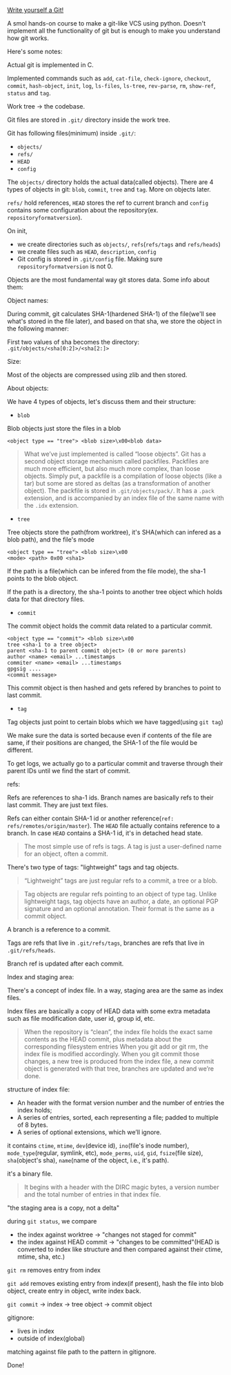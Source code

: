 [Write yourself a Git!](https://wyag.thb.lt/)

A smol hands-on course to make a git-like VCS using python. Doesn't implement all the functionality of git but is enough to make you understand how git works.

Here's some notes:

Actual git is implemented in C.

Implemented commands such as `add`, `cat-file`, `check-ignore`, `checkout`, `commit`, `hash-object`, `init`, `log`, `ls-files`, `ls-tree`, `rev-parse`, `rm`, `show-ref`, `status` and `tag`.

Work tree -> the codebase.

Git files are stored in `.git/` directory inside the work tree.

Git has following files(minimum) inside `.git/`:

- `objects/`
- `refs/`
- `HEAD`
- `config`

The `objects/` directory holds the actual data(called objects). There are 4 types of objects in git: `blob`, `commit`, `tree` and `tag`. More on objects later.

`refs/` hold references, `HEAD` stores the ref to current branch and `config` contains some configuration about the repository(ex. `repositoryformatversion`).

On init,

- we create directories such as `objects/`, `refs`(`refs/tags` and `refs/heads`)
- we create files such as `HEAD`, `description`, `config`
- Git config is stored in `.git/config` file. Making sure `repositoryformatversion` is not 0.

Objects are the most fundamental way git stores data. Some info about them:

Object names:

During commit, git calculates SHA-1(hardened SHA-1) of the file(we'll see what's stored in the file later), and based on that sha, we store the object in the following manner:

First two values of sha becomes the directory: `.git/objects/<sha[0:2]>/<sha[2:]>`

Size:

Most of the objects are compressed using zlib and then stored.

About objects:

We have 4 types of objects, let's discuss them and their structure:

- `blob`

Blob objects just store the files in a blob

```
<object type == "tree"> <blob size>\x00<blob data>
```

> What we’ve just implemented is called “loose objects”. Git has a second object storage mechanism called packfiles. Packfiles are much more efficient, but also much more complex, than loose objects. Simply put, a packfile is a compilation of loose objects (like a tar) but some are stored as deltas (as a transformation of another object).
> The packfile is stored in `.git/objects/pack/`. It has a `.pack` extension, and is accompanied by an index file of the same name with the `.idx` extension.

- `tree`

Tree objects store the path(from worktree), it's SHA(which can infered as a blob path), and the file's mode

```
<object type == "tree"> <blob size>\x00
<mode> <path> 0x00 <sha1>
```

If the path is a file(which can be infered from the file mode), the sha-1 points to the blob object.

If the path is a directory, the sha-1 points to another tree object which holds data for that directory files.

- `commit`

The commit object holds the commit data related to a particular commit.

```
<object type == "commit"> <blob size>\x00
tree <sha-1 to a tree object>
parent <sha-1 to parent commit object> (0 or more parents)
author <name> <email> ...timestamps
commiter <name> <email> ...timestamps
gpgsig ....
<commit message>
```

This commit object is then hashed and gets refered by branches to point to last commit.

- `tag`

Tag objects just point to certain blobs which we have tagged(using `git tag`)

We make sure the data is sorted because even if contents of the file are same, if their positions are changed, the SHA-1 of the file would be different.

To get logs, we actually go to a particular commit and traverse through their parent IDs until we find the start of commit.

refs:

Refs are references to sha-1 ids. Branch names are basically refs to their last commit. They are just text files.

Refs can either contain SHA-1 id or another reference(`ref: refs/remotes/origin/master`). The `HEAD` file actually contains reference to a branch. In case `HEAD` contains a SHA-1 id, it's in detached head state.

> The most simple use of refs is tags. A tag is just a user-defined name for an object, often a commit.

There's two type of tags: "lightweight" tags and tag objects.

> “Lightweight” tags are just regular refs to a commit, a tree or a blob.

> Tag objects are regular refs pointing to an object of type tag. Unlike lightweight tags, tag objects have an author, a date, an optional PGP signature and an optional annotation. Their format is the same as a commit object.

A branch is a reference to a commit.

Tags are refs that live in `.git/refs/tags`, branches are refs that live in `.git/refs/heads`.

Branch ref is updated after each commit.

Index and staging area:

There's a concept of index file. In a way, staging area are the same as index files.

Index files are basically a copy of HEAD data with some extra metadata such as file modification date, user id, group id, etc.

> When the repository is “clean”, the index file holds the exact same contents as the HEAD commit, plus metadata about the corresponding filesystem entries
> When you git add or git rm, the index file is modified accordingly.
> When you git commit those changes, a new tree is produced from the index file, a new commit object is generated with that tree, branches are updated and we’re done.

structure of index file:

- An header with the format version number and the number of entries the index holds;
- A series of entries, sorted, each representing a file; padded to multiple of 8 bytes.
- A series of optional extensions, which we’ll ignore.

it contains `ctime`, `mtime`, `dev`(device id), `ino`(file's inode number), `mode_type`(regular, symlink, etc), `mode_perms`, `uid`, `gid`, `fsize`(file size), `sha`(object's sha), `name`(name of the object, i.e., it's path).

it's a binary file.

> It begins with a header with the DIRC magic bytes, a version number and the total number of entries in that index file.

"the staging area is a copy, not a delta"

during `git status`, we compare

- the index against worktree -> "changes not staged for commit"
- the index against HEAD commit -> "changes to be committed"(HEAD is converted to index like structure and then compared against their ctime, mtime, sha, etc.)

`git rm` removes entry from index

`git add` removes existing entry from index(if present), hash the file into blob object, create entry in object, write index back.

`git commit` -> index -> tree object -> commit object

gitignore:

- lives in index
- outside of index(global)

matching against file path to the pattern in gitignore.

Done!
